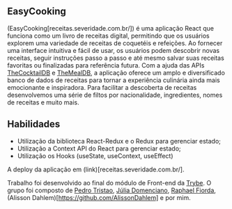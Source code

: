 ## EasyCooking 

(EasyCooking[receitas.severidade.com.br/]) é uma aplicação React que funciona como um livro de receitas digital, permitindo que os usuários explorem uma variedade de receitas de coquetéis e refeições. Ao fornecer uma interface intuitiva e fácil de usar, os usuários podem descobrir novas receitas, seguir instruções passo a passo e até mesmo salvar suas receitas favoritas ou finalizadas para referência futura. Com a ajuda das APIs [TheCocktailDB](https://www.thecocktaildb.com/) e [TheMealDB](https://www.themealdb.com/), a aplicação oferece um amplo e diversificado banco de dados de receitas para tornar a experiência culinária ainda mais emocionante e inspiradora. Para facilitar a descoberta de receitas desenvolvemos uma série de filtos por nacionalidade, ingredientes, nomes de receitas e muito mais.

## Habilidades

* Utilização da biblioteca React-Redux e o Redux para gerenciar estado;
* Utilização a Context API do React para gerenciar estado;
* Utilização os Hooks (useState, useContext, useEffect)

A deploy da aplicação em (link)[receitas.severidade.com.br/].

Trabalho foi desenvolvido ao final do módulo de Front-end da [Trybe](https://www.betrybe.com/). O grupo foi composto de [Pedro Tristao](https://github.com/Pedroptristao), [Júlia Domenciano](https://github.com/juliadomenciano), [Raphael Fiorda](https://github.com/raphaelfiorda), (Alisson Dahlem)[https://github.com/AlissonDahlem] e por mim.